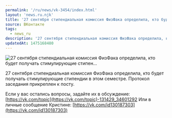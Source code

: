 ```yaml
---
permalink: '/ru/news/vk-3454/index.html'
layout: 'news.ru.njk'
title: '27 сентября стипендиальная комиссия ФизФака определила, кто будет получать стимулирующие стипен…'
source: ВКонтакте
tags:
  - news_ru
description: '27 сентября стипендиальная комиссия ФизФака определила, кто будет получать стимулирующие стипен…'
updatedAt: 1475168480
---
```

![27 сентября стипендиальная комиссия ФизФака определила, кто будет получать стимулирующие стипен…](https://sun9-50.userapi.com/impf/c636716/v636716484/3438f/MnDa9EPUEaM.jpg?size=1280x720&quality=96&proxy=1&sign=6e9194a79cf9b676e6b82701c9b7fbc1&c_uniq_tag=Yz-jl4UCGt22vhQ1W8jq6fYlRbtIEojn2kjm7vxyKHA&type=album)

27 сентября стипендиальная комиссия ФизФака определила, кто будет получать стимулирующие стипендии в этом семестре. Протокол заседания прикреплен к посту.

Если у вас остались вопросы, задайте их в обсуждение: [https://vk.com/topic](https://vk.com/topic)-131429_34601292
Или в личные сообщение Кристине: [https://vk.com/id130187303](https://vk.com/id130187303)
